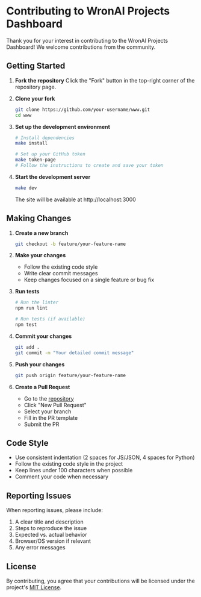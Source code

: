 # Contributing to WronAI Projects Dashboard

Thank you for your interest in contributing to the WronAI Projects Dashboard! We welcome contributions from the community.

## Getting Started

1. **Fork the repository**
   Click the "Fork" button in the top-right corner of the repository page.

2. **Clone your fork**
   ```bash
   git clone https://github.com/your-username/www.git
   cd www
   ```

3. **Set up the development environment**
   ```bash
   # Install dependencies
   make install
   
   # Set up your GitHub token
   make token-page
   # Follow the instructions to create and save your token
   ```

4. **Start the development server**
   ```bash
   make dev
   ```
   The site will be available at http://localhost:3000

## Making Changes

1. **Create a new branch**
   ```bash
   git checkout -b feature/your-feature-name
   ```

2. **Make your changes**
   - Follow the existing code style
   - Write clear commit messages
   - Keep changes focused on a single feature or bug fix

3. **Run tests**
   ```bash
   # Run the linter
   npm run lint
   
   # Run tests (if available)
   npm test
   ```

4. **Commit your changes**
   ```bash
   git add .
   git commit -m "Your detailed commit message"
   ```

5. **Push your changes**
   ```bash
   git push origin feature/your-feature-name
   ```

6. **Create a Pull Request**
   - Go to the [repository](https://github.com/wronai/www)
   - Click "New Pull Request"
   - Select your branch
   - Fill in the PR template
   - Submit the PR

## Code Style

- Use consistent indentation (2 spaces for JS/JSON, 4 spaces for Python)
- Follow the existing code style in the project
- Keep lines under 100 characters when possible
- Comment your code when necessary

## Reporting Issues

When reporting issues, please include:

1. A clear title and description
2. Steps to reproduce the issue
3. Expected vs. actual behavior
4. Browser/OS version if relevant
5. Any error messages

## License

By contributing, you agree that your contributions will be licensed under the project's [MIT License](LICENSE).

